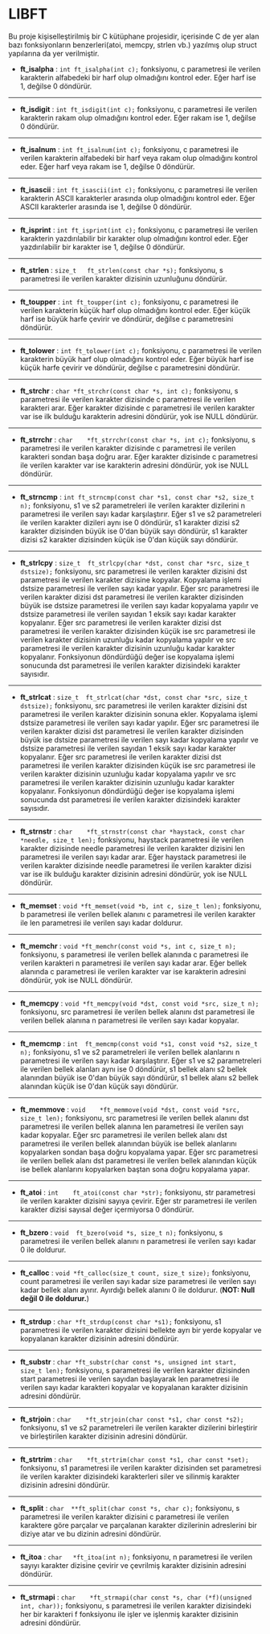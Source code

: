 # LIBFT
Bu proje kişiselleştirilmiş bir C kütüphane projesidir, içerisinde C de yer alan bazı fonksiyonların benzerleri(atoi, memcpy, strlen vb.) yazılmış olup struct yapılarına da yer verilmiştir.

- **ft_isalpha** : `int	ft_isalpha(int c);` fonksiyonu, c parametresi ile verilen karakterin alfabedeki bir harf olup olmadığını kontrol eder. Eğer harf ise 1, değilse 0 döndürür.

------------


- **ft_isdigit** : `int	ft_isdigit(int c);` fonksiyonu, c parametresi ile verilen karakterin rakam olup olmadığını kontrol eder. Eğer rakam ise 1, değilse 0 döndürür.

------------


- **ft_isalnum** : `int	ft_isalnum(int c);` fonksiyonu, c parametresi ile verilen karakterin alfabedeki bir harf veya rakam olup olmadığını kontrol eder. Eğer harf veya rakam ise 1, değilse 0 döndürür.

------------


- **ft_isascii** : `int	ft_isascii(int c);` fonksiyonu, c parametresi ile verilen karakterin ASCII karakterler arasında olup olmadığını kontrol eder. Eğer ASCII karakterler arasında ise 1, değilse 0 döndürür.

------------


- **ft_isprint** : `int	ft_isprint(int c);` fonksiyonu, c parametresi ile verilen karakterin yazdırılabilir bir karakter olup olmadığını kontrol eder. Eğer yazdırılabilir bir karakter ise 1, değilse 0 döndürür.

------------


- **ft_strlen** : `size_t	ft_strlen(const char *s);` fonksiyonu, s parametresi ile verilen karakter dizisinin uzunluğunu döndürür.

------------


- **ft_toupper** : `int	ft_toupper(int c);` fonksiyonu, c parametresi ile verilen karakterin küçük harf olup olmadığını kontrol eder. Eğer küçük harf ise büyük harfe çevirir ve döndürür, değilse c parametresini döndürür.

------------


- **ft_tolower** : `int	ft_tolower(int c);` fonksiyonu, c parametresi ile verilen karakterin büyük harf olup olmadığını kontrol eder. Eğer büyük harf ise küçük harfe çevirir ve döndürür, değilse c parametresini döndürür.

------------

- **ft_strchr** : `char	*ft_strchr(const char *s, int c);` fonksiyonu, s parametresi ile verilen karakter dizisinde c parametresi ile verilen karakteri arar. Eğer karakter dizisinde c parametresi ile verilen karakter var ise ilk bulduğu karakterin adresini döndürür, yok ise NULL döndürür.

------------

- **ft_strrchr** : `char	*ft_strrchr(const char *s, int c);` fonksiyonu, s parametresi ile verilen karakter dizisinde c parametresi ile verilen karakteri sondan başa doğru arar. Eğer karakter dizisinde c parametresi ile verilen karakter var ise karakterin adresini döndürür, yok ise NULL döndürür.

------------

- **ft_strncmp** : `int	ft_strncmp(const char *s1, const char *s2, size_t n);` fonksiyonu, s1 ve s2 parametreleri ile verilen karakter dizilerini n parametresi ile verilen sayı kadar karşılaştırır. Eğer s1 ve s2 parametreleri ile verilen karakter dizileri aynı ise 0 döndürür, s1 karakter dizisi s2 karakter dizisinden büyük ise 0'dan büyük sayı döndürür, s1 karakter dizisi s2 karakter dizisinden küçük ise 0'dan küçük sayı döndürür.

------------

- **ft_strlcpy** : `size_t	ft_strlcpy(char *dst, const char *src, size_t dstsize);` fonksiyonu, src parametresi ile verilen karakter dizisini dst parametresi ile verilen karakter dizisine kopyalar. Kopyalama işlemi dstsize parametresi ile verilen sayı kadar yapılır. Eğer src parametresi ile verilen karakter dizisi dst parametresi ile verilen karakter dizisinden büyük ise dstsize parametresi ile verilen sayı kadar kopyalama yapılır ve dstsize parametresi ile verilen sayıdan 1 eksik sayı kadar karakter kopyalanır. Eğer src parametresi ile verilen karakter dizisi dst parametresi ile verilen karakter dizisinden küçük ise src parametresi ile verilen karakter dizisinin uzunluğu kadar kopyalama yapılır ve src parametresi ile verilen karakter dizisinin uzunluğu kadar karakter kopyalanır. Fonksiyonun döndürdüğü değer ise kopyalama işlemi sonucunda dst parametresi ile verilen karakter dizisindeki karakter sayısıdır.

------------

- **ft_strlcat** : `size_t	ft_strlcat(char *dst, const char *src, size_t dstsize);` fonksiyonu, src parametresi ile verilen karakter dizisini dst parametresi ile verilen karakter dizisinin sonuna ekler. Kopyalama işlemi dstsize parametresi ile verilen sayı kadar yapılır. Eğer src parametresi ile verilen karakter dizisi dst parametresi ile verilen karakter dizisinden büyük ise dstsize parametresi ile verilen sayı kadar kopyalama yapılır ve dstsize parametresi ile verilen sayıdan 1 eksik sayı kadar karakter kopyalanır. Eğer src parametresi ile verilen karakter dizisi dst parametresi ile verilen karakter dizisinden küçük ise src parametresi ile verilen karakter dizisinin uzunluğu kadar kopyalama yapılır ve src parametresi ile verilen karakter dizisinin uzunluğu kadar karakter kopyalanır. Fonksiyonun döndürdüğü değer ise kopyalama işlemi sonucunda dst parametresi ile verilen karakter dizisindeki karakter sayısıdır.

------------

- **ft_strnstr** : `char	*ft_strnstr(const char *haystack, const char *needle, size_t len);` fonksiyonu, haystack parametresi ile verilen karakter dizisinde needle parametresi ile verilen karakter dizisini len parametresi ile verilen sayı kadar arar. Eğer haystack parametresi ile verilen karakter dizisinde needle parametresi ile verilen karakter dizisi var ise ilk bulduğu karakter dizisinin adresini döndürür, yok ise NULL döndürür.

------------

- **ft_memset** : `void	*ft_memset(void *b, int c, size_t len);` fonksiyonu, b parametresi ile verilen bellek alanını c parametresi ile verilen karakter ile len parametresi ile verilen sayı kadar doldurur.

------------

- **ft_memchr** : `void	*ft_memchr(const void *s, int c, size_t n);` fonksiyonu, s parametresi ile verilen bellek alanında c parametresi ile verilen karakteri n parametresi ile verilen sayı kadar arar. Eğer bellek alanında c parametresi ile verilen karakter var ise karakterin adresini döndürür, yok ise NULL döndürür.

------------

- **ft_memcpy** : `void	*ft_memcpy(void *dst, const void *src, size_t n);` fonksiyonu, src parametresi ile verilen bellek alanını dst parametresi ile verilen bellek alanına n parametresi ile verilen sayı kadar kopyalar.

------------

- **ft_memcmp** : `int	ft_memcmp(const void *s1, const void *s2, size_t n);` fonksiyonu, s1 ve s2 parametreleri ile verilen bellek alanlarını n parametresi ile verilen sayı kadar karşılaştırır. Eğer s1 ve s2 parametreleri ile verilen bellek alanları aynı ise 0 döndürür, s1 bellek alanı s2 bellek alanından büyük ise 0'dan büyük sayı döndürür, s1 bellek alanı s2 bellek alanından küçük ise 0'dan küçük sayı döndürür.

------------

- **ft_memmove** : `void	*ft_memmove(void *dst, const void *src, size_t len);` fonksiyonu, src parametresi ile verilen bellek alanını dst parametresi ile verilen bellek alanına len parametresi ile verilen sayı kadar kopyalar. Eğer src parametresi ile verilen bellek alanı dst parametresi ile verilen bellek alanından büyük ise bellek alanlarını kopyalarken sondan başa doğru kopyalama yapar. Eğer src parametresi ile verilen bellek alanı dst parametresi ile verilen bellek alanından küçük ise bellek alanlarını kopyalarken baştan sona doğru kopyalama yapar.

------------

- **ft_atoi** : `int	ft_atoi(const char *str);` fonksiyonu, str parametresi ile verilen karakter dizisini sayıya çevirir. Eğer str parametresi ile verilen karakter dizisi sayısal değer içermiyorsa 0 döndürür.

------------

- **ft_bzero** : `void	ft_bzero(void *s, size_t n);` fonksiyonu, s parametresi ile verilen bellek alanını n parametresi ile verilen sayı kadar 0 ile doldurur.

------------

- **ft_calloc** : `void	*ft_calloc(size_t count, size_t size);` fonksiyonu, count parametresi ile verilen sayı kadar size parametresi ile verilen sayı kadar bellek alanı ayırır. Ayırdığı bellek alanını 0 ile doldurur. (**NOT: Null değil 0 ile doldurur.**)

------------

- **ft_strdup** : `char	*ft_strdup(const char *s1);` fonksiyonu, s1 parametresi ile verilen karakter dizisini bellekte ayrı bir yerde kopyalar ve kopyalanan karakter dizisinin adresini döndürür.

------------

- **ft_substr** : `char	*ft_substr(char const *s, unsigned int start, size_t len);` fonksiyonu, s parametresi ile verilen karakter dizisinden start parametresi ile verilen sayıdan başlayarak len parametresi ile verilen sayı kadar karakteri kopyalar ve kopyalanan karakter dizisinin adresini döndürür.

------------

- **ft_strjoin** : `char	*ft_strjoin(char const *s1, char const *s2);` fonksiyonu, s1 ve s2 parametreleri ile verilen karakter dizilerini birleştirir ve birleştirilen karakter dizisinin adresini döndürür.

------------

- **ft_strtrim** : `char	*ft_strtrim(char const *s1, char const *set);` fonksiyonu, s1 parametresi ile verilen karakter dizisinden set parametresi ile verilen karakter dizisindeki karakterleri siler ve silinmiş karakter dizisinin adresini döndürür.

------------

- **ft_split** : `char	**ft_split(char const *s, char c);` fonksiyonu, s parametresi ile verilen karakter dizisini c parametresi ile verilen karaktere göre parçalar ve parçalanan karakter dizilerinin adreslerini bir diziye atar ve bu dizinin adresini döndürür.

------------

- **ft_itoa** : `char	*ft_itoa(int n);` fonksiyonu, n parametresi ile verilen sayıyı karakter dizisine çevirir ve çevrilmiş karakter dizisinin adresini döndürür.

------------

- **ft_strmapi** : `char	*ft_strmapi(char const *s, char (*f)(unsigned int, char));` fonksiyonu, s parametresi ile verilen karakter dizisindeki her bir karakteri f fonksiyonu ile işler ve işlenmiş karakter dizisinin adresini döndürür.